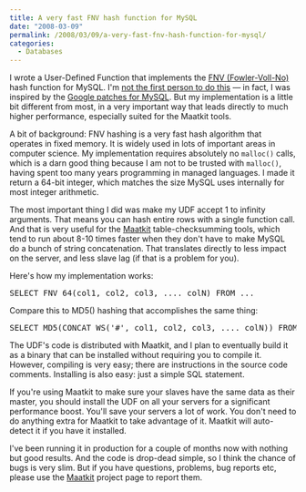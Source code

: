 ```yaml
---
title: A very fast FNV hash function for MySQL
date: "2008-03-09"
permalink: /2008/03/09/a-very-fast-fnv-hash-function-for-mysql/
categories:
  - Databases
---
```

I wrote a User-Defined Function that implements the [FNV (Fowler-Voll-No)][1] hash function for MySQL. I'm [not the first person to do this][2] &#8212; in fact, I was inspired by the [Google patches for MySQL][3]. But my implementation is a little bit different from most, in a very important way that leads directly to much higher performance, especially suited for the Maatkit tools.

A bit of background: FNV hashing is a very fast hash algorithm that operates in fixed memory. It is widely used in lots of important areas in computer science. My implementation requires absolutely no `malloc()` calls, which is a darn good thing because I am not to be trusted with `malloc()`, having spent too many years programming in managed languages. I made it return a 64-bit integer, which matches the size MySQL uses internally for most integer arithmetic.

The most important thing I did was make my UDF accept 1 to infinity arguments. That means you can hash entire rows with a single function call. And that is very useful for the [Maatkit][4] table-checksumming tools, which tend to run about 8-10 times faster when they don't have to make MySQL do a bunch of string concatenation. That translates directly to less impact on the server, and less slave lag (if that is a problem for you).

Here's how my implementation works:

<pre>SELECT FNV_64(col1, col2, col3, .... colN) FROM ...</pre>

Compare this to MD5() hashing that accomplishes the same thing:

<pre>SELECT MD5(CONCAT_WS('#', col1, col2, col3, .... colN)) FROM ...</pre>

The UDF's code is distributed with Maatkit, and I plan to eventually build it as a binary that can be installed without requiring you to compile it. However, compiling is very easy; there are instructions in the source code comments. Installing is also easy: just a simple SQL statement.

If you're using Maatkit to make sure your slaves have the same data as their master, you should install the UDF on all your servers for a significant performance boost. You'll save your servers a lot of work. You don't need to do anything extra for Maatkit to take advantage of it. Maatkit will auto-detect it if you have it installed.

I've been running it in production for a couple of months now with nothing but good results. And the code is drop-dead simple, so I think the chance of bugs is very slim. But if you have questions, problems, bug reports etc, please use the [Maatkit][4] project page to report them.

 [1]: http://isthe.com/chongo/tech/comp/fnv/
 [2]: http://www.radwin.org/michael/blog/2007/03/mysql_user_defined_functio.html
 [3]: http://code.google.com/p/google-mysql-tools/
 [4]: http://code.google.com/p/maatkit/
